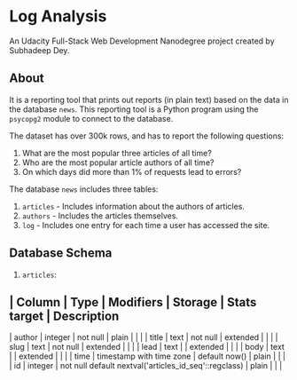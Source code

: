 # Log Analysis
An Udacity Full-Stack Web Development Nanodegree project created by Subhadeep Dey.

## About
It is a reporting tool that prints out reports (in plain text) based on the data in the database `news`. This reporting tool is a Python program using the `psycopg2` module to connect to the database.

The dataset has over 300k rows, and has to report the following questions:
1. What are the most popular three articles of all time?
2. Who are the most popular article authors of all time?
3. On which days did more than 1% of requests lead to errors?

The database `news` includes three tables:
1. `articles` - Includes information about the authors of articles.
2. `authors` - Includes the articles themselves.
3. `log` - Includes one entry for each time a user has accessed the site.

## Database Schema
1. `articles`:

| Column |           Type           |                       Modifiers                       | Storage  | Stats target | Description
-----------------------------------------------------------------------------------------------------------------------------------
| author | integer                  | not null                                              | plain    |              |            |
| title  | text                     | not null                                              | extended |              |            |
| slug   | text                     | not null                                              | extended |              |            |
| lead   | text                     |                                                       | extended |              |            |
| body   | text                     |                                                       | extended |              |            |
| time   | timestamp with time zone | default now()                                         | plain    |              |            |
| id     | integer                  | not null default nextval('articles_id_seq'::regclass) | plain    |              |            |

